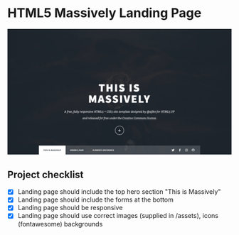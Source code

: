 # HTML5 Massively Landing Page

![Design for the project](https://raw.githubusercontent.com/codedamn-projects/html5-massively-landing-page/master/desgin/Preview%20Image.jpg)

## Project checklist

- [x] Landing page should include the top hero section "This is Massively"
- [x] Landing page should include the forms at the bottom
- [x] Landing page should be responsive
- [x] Landing page should use correct images (supplied in /assets), icons (fontawesome) backgrounds

